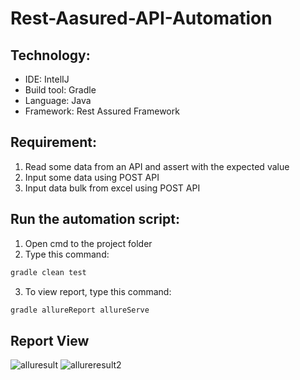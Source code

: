 # Rest-Aasured-API-Automation

## Technology:
- IDE: IntelIJ
- Build tool: Gradle
- Language: Java
- Framework: Rest Assured Framework


## Requirement:
1. Read some data from an API and assert with the expected value
2. Input some data using POST API
3. Input data bulk from excel using POST API


## Run the automation script:
1. Open cmd to the project folder
2. Type this command:

```sh
gradle clean test
```
3. To view report, type this command:
```sh
gradle allureReport allureServe
```
## Report View
![alluresult](https://user-images.githubusercontent.com/48891202/85232576-b6ae0600-b421-11ea-8a5e-913df13d30cd.png)
![allureresult2](https://user-images.githubusercontent.com/48891202/85232626-245a3200-b422-11ea-90f1-de4c649f3534.png)

